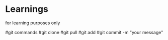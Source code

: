# Learnings
for learning purposes only

#git commands
#git clone
#git pull
#git add
#git commit -m "your message"
